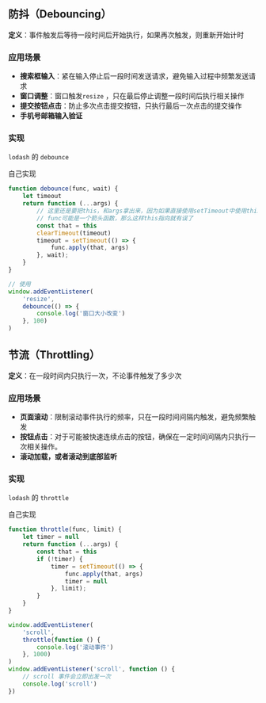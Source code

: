 ## 防抖（Debouncing）

**定义**：事件触发后等待一段时间后开始执行，如果再次触发，则重新开始计时

### 应用场景

- **搜索框输入**：紧在输入停止后一段时间发送请求，避免输入过程中频繁发送请求
- **窗口调整**：窗口触发`resize` ，只在最后停止调整一段时间后执行相关操作
- **提交按钮点击**：防止多次点击提交按钮，只执行最后一次点击的提交操作
- **手机号邮箱输入验证**

### 实现

`lodash` 的 `debounce`

自己实现

```js
function debounce(func, wait) {
	let timeout
	return function (...args) {
		// 这里还是要把this，和args拿出来，因为如果直接使用setTimeout中使用this的话，
		// func可能是一个箭头函数，那么这样this指向就有误了
		const that = this
		clearTimeout(timeout)
		timeout = setTimeout(() => {
			func.apply(that, args)
		}, wait);
	}
}

// 使用
window.addEventListener(
	'resize',
	debounce(() => {
		console.log('窗口大小改变')
	}, 100)
)
```


## 节流（Throttling）

**定义**：在一段时间内只执行一次，不论事件触发了多少次

### 应用场景

- **页面滚动**：限制滚动事件执行的频率，只在一段时间间隔内触发，避免频繁触发
- **按钮点击**：对于可能被快速连续点击的按钮，确保在一定时间间隔内只执行一次相关操作。
- **滚动加载，或者滚动到底部监听**

### 实现

`lodash` 的 `throttle`

自己实现

```js
function throttle(func, limit) {
	let timer = null
	return function (...args) {
		const that = this
		if (!timer) {
			timer = setTimeout(() => {
				func.apply(that, args)
				timer = null
			}, limit);
		}
	}
}

window.addEventListener(
	'scroll',
	throttle(function () {
		console.log('滚动事件')
	}, 1000)
)
window.addEventListener('scroll', function () {
	// scroll 事件会立即出发一次
	console.log('scroll')
})
```